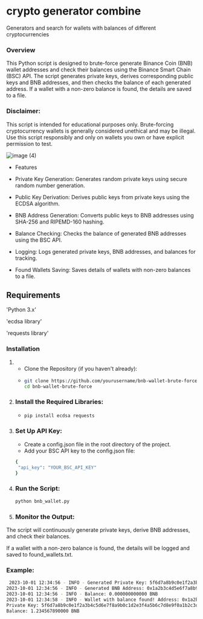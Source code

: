 # crypto generator combine
Generators and search for wallets with balances of different cryptocurrencies 

### Overview
This Python script is designed to brute-force generate Binance Coin (BNB) wallet addresses and check their balances using the Binance Smart Chain (BSC) API. The script generates private keys, derives corresponding public keys and BNB addresses, and then checks the balance of each generated address. If a wallet with a non-zero balance is found, the details are saved to a file.

### Disclaimer: 
This script is intended for educational purposes only. Brute-forcing cryptocurrency wallets is generally considered unethical and may be illegal. Use this script responsibly and only on wallets you own or have explicit permission to test.

![image (4)](https://github.com/user-attachments/assets/e2fb5a4b-a7ff-4c3d-8ce0-bd16f3400b37)

- Features
- Private Key Generation: Generates random private keys using secure random number generation.

- Public Key Derivation: Derives public keys from private keys using the ECDSA algorithm.

- BNB Address Generation: Converts public keys to BNB addresses using SHA-256 and RIPEMD-160 hashing.

- Balance Checking: Checks the balance of generated BNB addresses using the BSC API.

- Logging: Logs generated private keys, BNB addresses, and balances for tracking.

- Found Wallets Saving: Saves details of wallets with non-zero balances to a file.

## Requirements
'Python 3.x'

'ecdsa library'

'requests library'

### Installation
1. - Clone the Repository (if you haven't already):
   - ```bash
     git clone https://github.com/yourusername/bnb-wallet-brute-force.git
     cd bnb-wallet-brute-force
2. ### Install the Required Libraries:
   - ```bash
     pip install ecdsa requests
3. ### Set Up API Key:
   - Create a config.json file in the root directory of the project.
   - Add your BSC API key to the config.json file:
    ```bash
    {
     "api_key": "YOUR_BSC_API_KEY"
   }
1. ### Run the Script:
   ```bash
   python bnb_wallet.py

2. ### Monitor the Output:

The script will continuously generate private keys, derive BNB addresses, and check their balances.

If a wallet with a non-zero balance is found, the details will be logged and saved to found_wallets.txt.
### Example:
   ```bash
    2023-10-01 12:34:56 - INFO - Generated Private Key: 5f6d7a8b9c0e1f2a3b4c5d6e7f8a9b0c1d2e3f4a5b6c7d8e9f0a1b2c3d4e5f6a
   2023-10-01 12:34:56 - INFO - Generated BNB Address: 0x1a2b3c4d5e6f7a8b9c0d1e2f3a4b5c6d7e8f9a0b
   2023-10-01 12:34:56 - INFO - Balance: 0.000000000000 BNB
   2023-10-01 12:34:58 - INFO - Wallet with balance found! Address: 0x1a2b3c4d5e6f7a8b9c0d1e2f3a4b5c6d7e8f9a0b,
   Private Key: 5f6d7a8b9c0e1f2a3b4c5d6e7f8a9b0c1d2e3f4a5b6c7d8e9f0a1b2c3d4e5f6a,
   Balance: 1.234567890000 BNB
